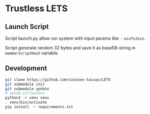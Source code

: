 # Trustless LETS

## Launch Script
Script launch.py allow run system with input params like `--minToJoin`.

Script generate random 32 bytes and save it as base58-string in `memberScriptHash` variable.


## Development

```bash
git clone https://github.com/sininen-taivas/LETS
git submodule init
git submodule update
# setub virtualenv
python3 -m venv venv
. venv/bin/activate
pip install -r requirements.txt
```